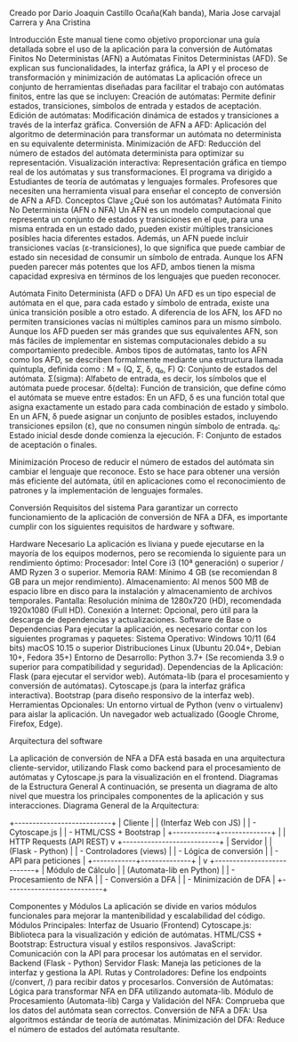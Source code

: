 Creado por Dario Joaquin Castillo Ocaña(Kah banda), 
Maria Jose carvajal Carrera y Ana Cristina 




Introducción
Este manual tiene como objetivo proporcionar una guía detallada sobre el uso de la aplicación para la conversión de Autómatas Finitos No Deterministas (AFN) a Autómatas Finitos Deterministas (AFD). Se explican sus funcionalidades, la interfaz gráfica, la API y el proceso de transformación y minimización de autómatas
La aplicación ofrece un conjunto de herramientas diseñadas para facilitar el trabajo con autómatas finitos, entre las que se incluyen:
Creación de autómatas: Permite definir estados, transiciones, símbolos de entrada y estados de aceptación.
Edición de autómatas: Modificación dinámica de estados y transiciones a través de la interfaz gráfica.
Conversión de AFN a AFD: Aplicación del algoritmo de determinación para transformar un autómata no determinista en su equivalente determinista.
Minimización de AFD: Reducción del número de estados del autómata determinista para optimizar su representación.
Visualización interactiva: Representación gráfica en tiempo real de los autómatas y sus transformaciones.
El programa va dirigido a Estudiantes de teoría de autómatas y lenguajes formales. Profesores que necesiten una herramienta visual para enseñar el concepto de conversión de AFN a AFD.
Conceptos Clave
¿Qué son los autómatas?
Autómata Finito No Determinista (AFN o NFA)
Un AFN es un modelo computacional que representa un conjunto de estados y transiciones en el que, para una misma entrada en un estado dado, pueden existir múltiples transiciones posibles hacia diferentes estados. Además, un AFN puede incluir transiciones vacías (ε-transiciones), lo que significa que puede cambiar de estado sin necesidad de consumir un símbolo de entrada. Aunque los AFN pueden parecer más potentes que los AFD, ambos tienen la misma capacidad expresiva en términos de los lenguajes que pueden reconocer.


Autómata Finito Determinista (AFD o DFA)
Un AFD es un tipo especial de autómata en el que, para cada estado y símbolo de entrada, existe una única transición posible a otro estado. A diferencia de los AFN, los AFD no permiten transiciones vacías ni múltiples caminos para un mismo símbolo. Aunque los AFD pueden ser más grandes que sus equivalentes AFN, son más fáciles de implementar en sistemas computacionales debido a su comportamiento predecible.
Ambos tipos de autómatas, tanto los AFN como los AFD, se describen formalmente mediante una estructura llamada quíntupla, definida como :
M = (Q, Σ, δ, q₀, F)
Q: Conjunto de estados del autómata.
Σ(sigma): Alfabeto de entrada, es decir, los símbolos que el autómata puede procesar.
δ(delta): Función de transición, que define cómo el autómata se mueve entre estados:
En un AFD, δ es una función total que asigna exactamente un estado para cada combinación de estado y símbolo.
En un AFN, δ puede asignar un conjunto de posibles estados, incluyendo transiciones epsilon (ε), que no consumen ningún símbolo de entrada.
q₀: Estado inicial desde donde comienza la ejecución.
F: Conjunto de estados de aceptación o finales.

Minimización 
Proceso de reducir el número de estados del autómata sin cambiar el lenguaje que reconoce. Esto se hace para obtener una versión más eficiente del autómata, útil en aplicaciones como el reconocimiento de patrones y la implementación de lenguajes formales.

Conversión 
Requisitos del sistema
Para garantizar un correcto funcionamiento de la aplicación de conversión de NFA a DFA, es importante cumplir con los siguientes requisitos de hardware y software.


Hardware Necesario
La aplicación es liviana y puede ejecutarse en la mayoría de los equipos modernos, pero se recomienda lo siguiente para un rendimiento óptimo:
Procesador: Intel Core i3 (10ª generación) o superior / AMD Ryzen 3 o superior.
Memoria RAM: Mínimo 4 GB (se recomiendan 8 GB para un mejor rendimiento).
Almacenamiento: Al menos 500 MB de espacio libre en disco para la instalación y almacenamiento de archivos temporales.
Pantalla: Resolución mínima de 1280x720 (HD), recomendada 1920x1080 (Full HD).
Conexión a Internet: Opcional, pero útil para la descarga de dependencias y actualizaciones.
Software de Base o Dependencias
Para ejecutar la aplicación, es necesario contar con los siguientes programas y paquetes:
Sistema Operativo:
Windows 10/11 (64 bits)
macOS 10.15 o superior
Distribuciones Linux (Ubuntu 20.04+, Debian 10+, Fedora 35+)
Entorno de Desarrollo:
Python 3.7+ (Se recomienda 3.9 o superior para compatibilidad y seguridad).
Dependencias de la Aplicación:
Flask (para ejecutar el servidor web).
Autómata-lib (para el procesamiento y conversión de autómatas).
Cytoscape.js (para la interfaz gráfica interactiva).
Bootstrap (para diseño responsivo de la interfaz web).
Herramientas Opcionales:
Un entorno virtual de Python (venv o virtualenv) para aislar la aplicación.
Un navegador web actualizado (Google Chrome, Firefox, Edge).




Arquitectura del software

La aplicación de conversión de NFA a DFA está basada en una arquitectura cliente-servidor, utilizando Flask como backend para el procesamiento de autómatas y Cytoscape.js para la visualización en el frontend.
 Diagramas de la Estructura General
A continuación, se presenta un diagrama de alto nivel que muestra los principales componentes de la aplicación y sus interacciones.
Diagrama General de la Arquitectura:

+---------------------------+
|         Cliente           |
|  (Interfaz Web con JS)    |
|   - Cytoscape.js          |
|   - HTML/CSS + Bootstrap  |
+------------+--------------+
             |
             | HTTP Requests (API REST)
             v
+---------------------------+
|         Servidor          |
|      (Flask - Python)     |
|   - Controladores (views) |
|   - Lógica de conversión  |
|   - API para peticiones   |
+------------+--------------+
             |
             v
+---------------------------+
|      Módulo de Cálculo    |
|  (Automata-lib en Python) |
|  - Procesamiento de NFA   |
|  - Conversión a DFA       |
|  - Minimización de DFA    |
+---------------------------+


 Componentes y Módulos
La aplicación se divide en varios módulos funcionales para mejorar la mantenibilidad y escalabilidad del código.
Módulos Principales:
Interfaz de Usuario (Frontend)
      Cytoscape.js: Biblioteca para la visualización y edición de autómatas.
      HTML/CSS + Bootstrap: Estructura visual y estilos responsivos.
      JavaScript: Comunicación con la API para procesar los autómatas en el servidor.
Backend (Flask - Python)
      Servidor Flask: Maneja las peticiones de la interfaz y gestiona la API.
      Rutas y Controladores: Define los endpoints (/convert, /) para recibir datos y procesarlos.
      Conversión de Autómatas: Lógica para transformar NFA en DFA utilizando automata-lib.
Módulo de Procesamiento (Automata-lib)
      Carga y Validación del NFA: Comprueba que los datos del autómata sean correctos.
      Conversión de NFA a DFA: Usa algoritmos estándar de teoría de autómatas.
      Minimización del DFA: Reduce el número de estados del autómata resultante.
